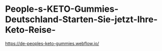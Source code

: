 # People-s-KETO-Gummies-Deutschland-Starten-Sie-jetzt-Ihre-Keto-Reise-
https://de-peoples-keto-gummies.webflow.io/
